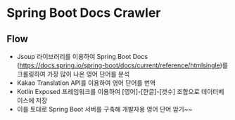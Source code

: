 # Spring Boot Docs Crawler

## Flow
- Jsoup 라이브러리를 이용하여 Spring Boot Docs (https://docs.spring.io/spring-boot/docs/current/reference/htmlsingle)를 크롤링하여 가장 많이 나온 영어 단어를 분석
- Kakao Translation API를 이용하여 영어 단어를 번역
- Kotlin Exposed 프레임워크를 이용하여 [영어]-[한글]-[갯수] 조합으로 데이터베이스에 저장
- 이를 토대로 Spring Boot 서버를 구축해 개발자용 영어 단어 암기~~

